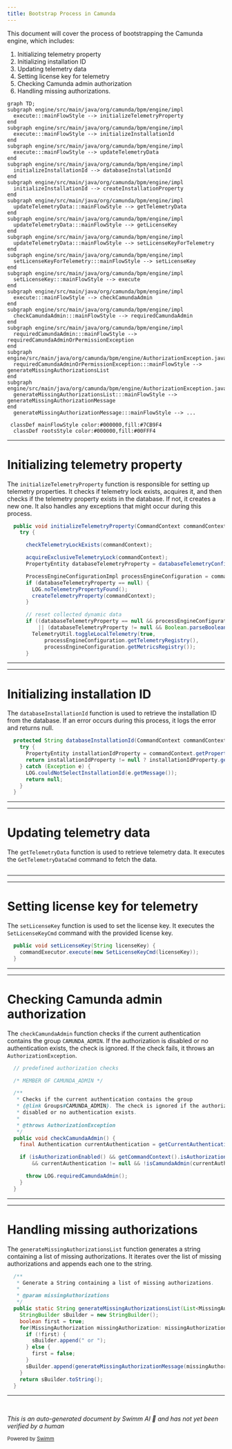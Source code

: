 ```yaml
---
title: Bootstrap Process in Camunda
---
```

This document will cover the process of bootstrapping the Camunda engine, which includes:

1. Initializing telemetry property
2. Initializing installation ID
3. Updating telemetry data
4. Setting license key for telemetry
5. Checking Camunda admin authorization
6. Handling missing authorizations.

```mermaid
graph TD;
subgraph engine/src/main/java/org/camunda/bpm/engine/impl
  execute:::mainFlowStyle --> initializeTelemetryProperty
end
subgraph engine/src/main/java/org/camunda/bpm/engine/impl
  execute:::mainFlowStyle --> initializeInstallationId
end
subgraph engine/src/main/java/org/camunda/bpm/engine/impl
  execute:::mainFlowStyle --> updateTelemetryData
end
subgraph engine/src/main/java/org/camunda/bpm/engine/impl
  initializeInstallationId --> databaseInstallationId
end
subgraph engine/src/main/java/org/camunda/bpm/engine/impl
  initializeInstallationId --> createInstallationProperty
end
subgraph engine/src/main/java/org/camunda/bpm/engine/impl
  updateTelemetryData:::mainFlowStyle --> getTelemetryData
end
subgraph engine/src/main/java/org/camunda/bpm/engine/impl
  updateTelemetryData:::mainFlowStyle --> getLicenseKey
end
subgraph engine/src/main/java/org/camunda/bpm/engine/impl
  updateTelemetryData:::mainFlowStyle --> setLicenseKeyForTelemetry
end
subgraph engine/src/main/java/org/camunda/bpm/engine/impl
  setLicenseKeyForTelemetry:::mainFlowStyle --> setLicenseKey
end
subgraph engine/src/main/java/org/camunda/bpm/engine/impl
  setLicenseKey:::mainFlowStyle --> execute
end
subgraph engine/src/main/java/org/camunda/bpm/engine/impl
  execute:::mainFlowStyle --> checkCamundaAdmin
end
subgraph engine/src/main/java/org/camunda/bpm/engine/impl
  checkCamundaAdmin:::mainFlowStyle --> requiredCamundaAdmin
end
subgraph engine/src/main/java/org/camunda/bpm/engine/impl
  requiredCamundaAdmin:::mainFlowStyle --> requiredCamundaAdminOrPermissionException
end
subgraph engine/src/main/java/org/camunda/bpm/engine/AuthorizationException.java
  requiredCamundaAdminOrPermissionException:::mainFlowStyle --> generateMissingAuthorizationsList
end
subgraph engine/src/main/java/org/camunda/bpm/engine/AuthorizationException.java
  generateMissingAuthorizationsList:::mainFlowStyle --> generateMissingAuthorizationMessage
end
  generateMissingAuthorizationMessage:::mainFlowStyle --> ...

 classDef mainFlowStyle color:#000000,fill:#7CB9F4
  classDef rootsStyle color:#000000,fill:#00FFF4
```

<SwmSnippet path="/engine/src/main/java/org/camunda/bpm/engine/impl/BootstrapEngineCommand.java" line="108">

---

# Initializing telemetry property

The `initializeTelemetryProperty` function is responsible for setting up telemetry properties. It checks if telemetry lock exists, acquires it, and then checks if the telemetry property exists in the database. If not, it creates a new one. It also handles any exceptions that might occur during this process.

```java
  public void initializeTelemetryProperty(CommandContext commandContext) {
    try {

      checkTelemetryLockExists(commandContext);

      acquireExclusiveTelemetryLock(commandContext);
      PropertyEntity databaseTelemetryProperty = databaseTelemetryConfiguration(commandContext);

      ProcessEngineConfigurationImpl processEngineConfiguration = commandContext.getProcessEngineConfiguration();
      if (databaseTelemetryProperty == null) {
        LOG.noTelemetryPropertyFound();
        createTelemetryProperty(commandContext);
      }

      // reset collected dynamic data
      if ((databaseTelemetryProperty == null && processEngineConfiguration.isInitializeTelemetry())
          || (databaseTelemetryProperty != null && Boolean.parseBoolean(databaseTelemetryProperty.getValue()))) {
        TelemetryUtil.toggleLocalTelemetry(true,
            processEngineConfiguration.getTelemetryRegistry(),
            processEngineConfiguration.getMetricsRegistry());
      }
```

---

</SwmSnippet>

<SwmSnippet path="/engine/src/main/java/org/camunda/bpm/engine/impl/BootstrapEngineCommand.java" line="191">

---

# Initializing installation ID

The `databaseInstallationId` function is used to retrieve the installation ID from the database. If an error occurs during this process, it logs the error and returns null.

```java
  protected String databaseInstallationId(CommandContext commandContext) {
    try {
      PropertyEntity installationIdProperty = commandContext.getPropertyManager().findPropertyById(INSTALLATION_PROPERTY_NAME);
      return installationIdProperty != null ? installationIdProperty.getValue() : null;
    } catch (Exception e) {
      LOG.couldNotSelectInstallationId(e.getMessage());
      return null;
    }
  }
```

---

</SwmSnippet>

<SwmSnippet path="/engine/src/main/java/org/camunda/bpm/engine/impl/BootstrapEngineCommand.java" line="584">

---

# Updating telemetry data

The `getTelemetryData` function is used to retrieve telemetry data. It executes the `GetTelemetryDataCmd` command to fetch the data.

```java

```

---

</SwmSnippet>

<SwmSnippet path="/engine/src/main/java/org/camunda/bpm/engine/impl/ManagementServiceImpl.java" line="266">

---

# Setting license key for telemetry

The `setLicenseKey` function is used to set the license key. It executes the `SetLicenseKeyCmd` command with the provided license key.

```java
  public void setLicenseKey(String licenseKey) {
    commandExecutor.execute(new SetLicenseKeyCmd(licenseKey));
  }
```

---

</SwmSnippet>

<SwmSnippet path="/engine/src/main/java/org/camunda/bpm/engine/impl/persistence/entity/AuthorizationManager.java" line="495">

---

# Checking Camunda admin authorization

The `checkCamundaAdmin` function checks if the current authentication contains the group `CAMUNDA_ADMIN`. If the authorization is disabled or no authentication exists, the check is ignored. If the check fails, it throws an `AuthorizationException`.

```java
  // predefined authorization checks

  /* MEMBER OF CAMUNDA_ADMIN */

  /**
   * Checks if the current authentication contains the group
   * {@link Groups#CAMUNDA_ADMIN}. The check is ignored if the authorization is
   * disabled or no authentication exists.
   *
   * @throws AuthorizationException
   */
  public void checkCamundaAdmin() {
    final Authentication currentAuthentication = getCurrentAuthentication();

    if (isAuthorizationEnabled() && getCommandContext().isAuthorizationCheckEnabled()
        && currentAuthentication != null && !isCamundaAdmin(currentAuthentication)) {

      throw LOG.requiredCamundaAdmin();
    }
  }
```

---

</SwmSnippet>

<SwmSnippet path="/engine/src/main/java/org/camunda/bpm/engine/AuthorizationException.java" line="161">

---

# Handling missing authorizations

The `generateMissingAuthorizationsList` function generates a string containing a list of missing authorizations. It iterates over the list of missing authorizations and appends each one to the string.

```java
  /**
   * Generate a String containing a list of missing authorizations.
   *
   * @param missingAuthorizations
   */
  public static String generateMissingAuthorizationsList(List<MissingAuthorization> missingAuthorizations) {
    StringBuilder sBuilder = new StringBuilder();
    boolean first = true;
    for(MissingAuthorization missingAuthorization: missingAuthorizations) {
      if (!first) {
        sBuilder.append(" or ");
      } else {
        first = false;
      }
      sBuilder.append(generateMissingAuthorizationMessage(missingAuthorization));
    }
    return sBuilder.toString();
  }
```

---

</SwmSnippet>

&nbsp;

*This is an auto-generated document by Swimm AI 🌊 and has not yet been verified by a human*

<SwmMeta version="3.0.0" repo-id="Z2l0aHViJTNBJTNBQ2l0aS1jYW11bmRhJTNBJTNBZ2lsYWRuYXZvdA==" repo-name="Citi-camunda" doc-type="flows"><sup>Powered by [Swimm](/)</sup></SwmMeta>
